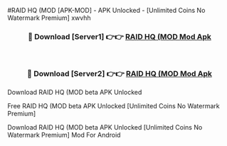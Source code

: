 #RAID HQ (MOD [APK-MOD] - APK Unlocked - [Unlimited Coins No Watermark Premium] xwvhh



<div align="center">

<h3>🔴 Download [Server1] 👉👉 <a href="https://momento.my/?title=RAID_HQ_(MOD">RAID HQ (MOD Mod Apk</a></h3><br>

<h3>🔴 Download [Server2] 👉👉 <a href="https://momento.my/?title=RAID_HQ_(MOD">RAID HQ (MOD Mod Apk</a></h3>
</div>



Download RAID HQ (MOD beta APK Unlocked

Free RAID HQ (MOD beta APK Unlocked [Unlimited Coins No Watermark Premium]

Download RAID HQ (MOD beta APK Unlocked [Unlimited Coins No Watermark Premium] Mod For Android
